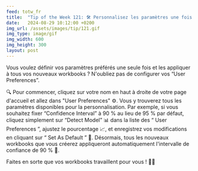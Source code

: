 ```yaml
---
feed: totw_fr
title:  "Tip of the Week 121: 🛠️ Personnalisez les paramètres une fois pour tous vos workbooks 🌟📊"
date:   2024-08-29 10:12:00 +0200
img_url: /assets/images/tip/121.gif
img_type: image/gif
img_width: 600
img_height: 300
layout: post
---
```


Vous voulez définir vos paramètres préférés une seule fois et les appliquer à tous vos nouveaux workbooks ? N'oubliez pas de configurer vos “User Preferences”.  

🔍 Pour commencer, cliquez sur votre nom en haut à droite de votre page d'accueil et allez dans "User Preferences" ⚙️. Vous y trouverez tous les paramètres disponibles pour la personnalisation. Par exemple, si vous souhaitez fixer “Confidence Interval” à 90 % au lieu de 95 % par défaut, cliquez simplement sur “Detect Model” 📊 dans la liste des “ User Preferences ”, ajustez le pourcentage 📈, et enregistrez vos modifications en cliquant sur “ Set As Default ” 💾. Désormais, tous les nouveaux workbooks que vous créerez appliqueront automatiquement l'intervalle de confiance de 90 % 🔄.  

Faites en sorte que vos workbooks travaillent pour vous ! 📝✨
